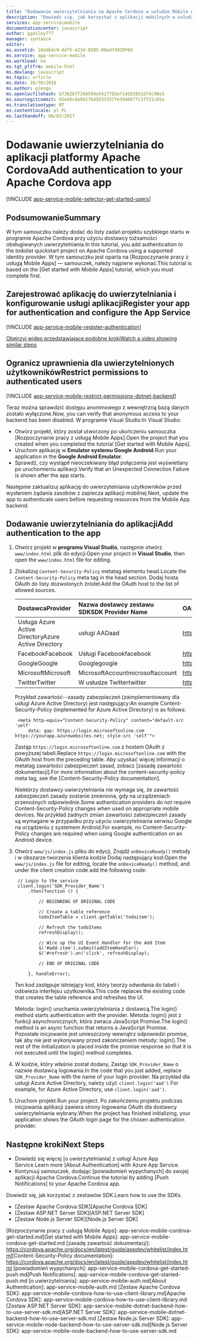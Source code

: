 ```yaml
---
title: "Dodawanie uwierzytelniania na Apache Cordova w usłudze Mobile Apps | Dokumentacja firmy Microsoft"
description: "Dowiedz się, jak korzystać z aplikacji mobilnych w usłudze Azure App Service uwierzytelniać użytkowników aplikacji oprogramowania Apache Cordova za pomocą różnych dostawców tożsamości, obejmującej Google, Facebook, Twitter i Microsoft."
services: app-service\mobile
documentationcenter: javascript
author: ggailey777
manager: syntaxc4
editor: 
ms.assetid: 10dd6dc9-ddf5-423d-8205-00ad74929f0d
ms.service: app-service-mobile
ms.workload: na
ms.tgt_pltfrm: mobile-html
ms.devlang: javascript
ms.topic: article
ms.date: 10/30/2016
ms.author: glenga
ms.openlocfilehash: b7362b7f26859de541f792e714502851d74c98e5
ms.sourcegitcommit: 02e69c4a9d17645633357fe3d46677c2ff22c85a
ms.translationtype: MT
ms.contentlocale: pl-PL
ms.lasthandoff: 08/03/2017
---
```

# <a name="add-authentication-to-your-apache-cordova-app"></a><span data-ttu-id="a3f21-103">Dodawanie uwierzytelniania do aplikacji platformy Apache Cordova</span><span class="sxs-lookup"><span data-stu-id="a3f21-103">Add authentication to your Apache Cordova app</span></span>
[!INCLUDE [app-service-mobile-selector-get-started-users](../../includes/app-service-mobile-selector-get-started-users.md)]

## <a name="summary"></a><span data-ttu-id="a3f21-104">Podsumowanie</span><span class="sxs-lookup"><span data-stu-id="a3f21-104">Summary</span></span>
<span data-ttu-id="a3f21-105">W tym samouczku należy dodać do listy zadań projektu szybkiego startu w programie Apache Cordova przy użyciu dostawcy tożsamości obsługiwanych uwierzytelniania.</span><span class="sxs-lookup"><span data-stu-id="a3f21-105">In this tutorial, you add authentication to the todolist quickstart project on Apache Cordova using a supported identity provider.</span></span> <span data-ttu-id="a3f21-106">W tym samouczku jest oparta na [Rozpoczynanie pracy z usługą Mobile Apps] — samouczek, należy najpierw wykonać.</span><span class="sxs-lookup"><span data-stu-id="a3f21-106">This tutorial is based on the [Get started with Mobile Apps] tutorial, which you must complete first.</span></span>

## <span data-ttu-id="a3f21-107"><a name="register"></a>Zarejestrować aplikację do uwierzytelniania i konfigurowanie usługi aplikacji</span><span class="sxs-lookup"><span data-stu-id="a3f21-107"><a name="register"></a>Register your app for authentication and configure the App Service</span></span>
[!INCLUDE [app-service-mobile-register-authentication](../../includes/app-service-mobile-register-authentication.md)]

[<span data-ttu-id="a3f21-108">Obejrzyj wideo przedstawiające podobne kroki</span><span class="sxs-lookup"><span data-stu-id="a3f21-108">Watch a video showing similar steps</span></span>](https://channel9.msdn.com/series/Azure-connected-services-with-Cordova/Azure-connected-services-task-8-Azure-authentication)

## <span data-ttu-id="a3f21-109"><a name="permissions"></a>Ogranicz uprawnienia dla uwierzytelnionych użytkowników</span><span class="sxs-lookup"><span data-stu-id="a3f21-109"><a name="permissions"></a>Restrict permissions to authenticated users</span></span>
[!INCLUDE [app-service-mobile-restrict-permissions-dotnet-backend](../../includes/app-service-mobile-restrict-permissions-dotnet-backend.md)]

<span data-ttu-id="a3f21-110">Teraz można sprawdzić dostępu anonimowego z wewnętrzną bazą danych zostało wyłączone.</span><span class="sxs-lookup"><span data-stu-id="a3f21-110">Now, you can verify that anonymous access to your backend has been disabled.</span></span> <span data-ttu-id="a3f21-111">W programie Visual Studio:</span><span class="sxs-lookup"><span data-stu-id="a3f21-111">In Visual Studio:</span></span>

* <span data-ttu-id="a3f21-112">Otwórz projekt, który został utworzony po ukończeniu samouczka [Rozpoczynanie pracy z usługą Mobile Apps].</span><span class="sxs-lookup"><span data-stu-id="a3f21-112">Open the project that you created when you completed the tutorial [Get started with Mobile Apps].</span></span>
* <span data-ttu-id="a3f21-113">Uruchom aplikację w **Emulator systemu Google Android**.</span><span class="sxs-lookup"><span data-stu-id="a3f21-113">Run your application in the **Google Android Emulator**.</span></span>
* <span data-ttu-id="a3f21-114">Sprawdź, czy wystąpił nieoczekiwany błąd połączenia jest wyświetlany po uruchomieniu aplikacji.</span><span class="sxs-lookup"><span data-stu-id="a3f21-114">Verify that an Unexpected Connection Failure is shown after the app starts.</span></span>

<span data-ttu-id="a3f21-115">Następnie zaktualizuj aplikację do uwierzytelniania użytkowników przed wysłaniem żądania zasobów z zaplecza aplikacji mobilnej.</span><span class="sxs-lookup"><span data-stu-id="a3f21-115">Next, update the app to authenticate users before requesting resources from the Mobile App backend.</span></span>

## <span data-ttu-id="a3f21-116"><a name="add-authentication"></a>Dodawanie uwierzytelniania do aplikacji</span><span class="sxs-lookup"><span data-stu-id="a3f21-116"><a name="add-authentication"></a>Add authentication to the app</span></span>
1. <span data-ttu-id="a3f21-117">Otwórz projekt w **programu Visual Studio**, następnie otwórz `www/index.html` plik do edycji.</span><span class="sxs-lookup"><span data-stu-id="a3f21-117">Open your project in **Visual Studio**, then open the `www/index.html` file for editing.</span></span>
2. <span data-ttu-id="a3f21-118">Zlokalizuj `Content-Security-Policy` metatag elementu head.</span><span class="sxs-lookup"><span data-stu-id="a3f21-118">Locate the `Content-Security-Policy` meta tag in the head section.</span></span>  <span data-ttu-id="a3f21-119">Dodaj hosta OAuth do listy dozwolonych źródeł.</span><span class="sxs-lookup"><span data-stu-id="a3f21-119">Add the OAuth host to the list of allowed sources.</span></span>

   | <span data-ttu-id="a3f21-120">Dostawca</span><span class="sxs-lookup"><span data-stu-id="a3f21-120">Provider</span></span> | <span data-ttu-id="a3f21-121">Nazwa dostawcy zestawu SDK</span><span class="sxs-lookup"><span data-stu-id="a3f21-121">SDK Provider Name</span></span> | <span data-ttu-id="a3f21-122">OAuth Host</span><span class="sxs-lookup"><span data-stu-id="a3f21-122">OAuth Host</span></span> |
   |:--- |:--- |:--- |
   | <span data-ttu-id="a3f21-123">Usługa Azure Active Directory</span><span class="sxs-lookup"><span data-stu-id="a3f21-123">Azure Active Directory</span></span> | <span data-ttu-id="a3f21-124">usługi AAD</span><span class="sxs-lookup"><span data-stu-id="a3f21-124">aad</span></span> | <span data-ttu-id="a3f21-125">https://login.microsoftonline.com</span><span class="sxs-lookup"><span data-stu-id="a3f21-125">https://login.microsoftonline.com</span></span> |
   | <span data-ttu-id="a3f21-126">Facebook</span><span class="sxs-lookup"><span data-stu-id="a3f21-126">Facebook</span></span> | <span data-ttu-id="a3f21-127">Usługi Facebook</span><span class="sxs-lookup"><span data-stu-id="a3f21-127">facebook</span></span> | <span data-ttu-id="a3f21-128">https://www.Facebook.com</span><span class="sxs-lookup"><span data-stu-id="a3f21-128">https://www.facebook.com</span></span> |
   | <span data-ttu-id="a3f21-129">Google</span><span class="sxs-lookup"><span data-stu-id="a3f21-129">Google</span></span> | <span data-ttu-id="a3f21-130">Google</span><span class="sxs-lookup"><span data-stu-id="a3f21-130">google</span></span> | <span data-ttu-id="a3f21-131">https://accounts.Google.com</span><span class="sxs-lookup"><span data-stu-id="a3f21-131">https://accounts.google.com</span></span> |
   | <span data-ttu-id="a3f21-132">Microsoft</span><span class="sxs-lookup"><span data-stu-id="a3f21-132">Microsoft</span></span> | <span data-ttu-id="a3f21-133">MicrosoftAccount</span><span class="sxs-lookup"><span data-stu-id="a3f21-133">microsoftaccount</span></span> | <span data-ttu-id="a3f21-134">https://login.Live.com</span><span class="sxs-lookup"><span data-stu-id="a3f21-134">https://login.live.com</span></span> |
   | <span data-ttu-id="a3f21-135">Twitter</span><span class="sxs-lookup"><span data-stu-id="a3f21-135">Twitter</span></span> | <span data-ttu-id="a3f21-136">W usłudze Twitter</span><span class="sxs-lookup"><span data-stu-id="a3f21-136">twitter</span></span> | <span data-ttu-id="a3f21-137">https://API.twitter.com</span><span class="sxs-lookup"><span data-stu-id="a3f21-137">https://api.twitter.com</span></span> |

    <span data-ttu-id="a3f21-138">Przykład zawartość--zasady zabezpieczeń (zaimplementowany dla usługi Azure Active Directory) jest następujący:</span><span class="sxs-lookup"><span data-stu-id="a3f21-138">An example Content-Security-Policy (implemented for Azure Active Directory) is as follows:</span></span>

        <meta http-equiv="Content-Security-Policy" content="default-src 'self'
            data: gap: https://login.microsoftonline.com https://yourapp.azurewebsites.net; style-src 'self'">

    <span data-ttu-id="a3f21-139">Zastąp `https://login.microsoftonline.com` z hostem OAuth z powyższej tabeli.</span><span class="sxs-lookup"><span data-stu-id="a3f21-139">Replace `https://login.microsoftonline.com` with the OAuth host from the preceding table.</span></span>  <span data-ttu-id="a3f21-140">Aby uzyskać więcej informacji o metatag zawartości zabezpieczeń zasad, zobacz [zasadę zawartość dokumentacji].</span><span class="sxs-lookup"><span data-stu-id="a3f21-140">For more information about the content-security-policy meta tag, see the [Content-Security-Policy documentation].</span></span>

    <span data-ttu-id="a3f21-141">Niektórzy dostawcy uwierzytelniania nie wymaga się, że zawartość zabezpieczeń zasady zostanie zmieniona, gdy na urządzeniach przenośnych odpowiednie.</span><span class="sxs-lookup"><span data-stu-id="a3f21-141">Some authentication providers do not require Content-Security-Policy changes when used on appropriate mobile devices.</span></span>  <span data-ttu-id="a3f21-142">Na przykład żadnych zmian zawartości zabezpieczeń zasady są wymagane w przypadku przy użyciu uwierzytelniania serwisu Google na urządzeniu z systemem Android.</span><span class="sxs-lookup"><span data-stu-id="a3f21-142">For example, no Content-Security-Policy changes are required when using Google authentication on an Android device.</span></span>

3. <span data-ttu-id="a3f21-143">Otwórz `www/js/index.js` pliku do edycji, Znajdź `onDeviceReady()` metody i w obszarze tworzenia klienta kodzie Dodaj następujący kod:</span><span class="sxs-lookup"><span data-stu-id="a3f21-143">Open the `www/js/index.js` file for editing, locate the `onDeviceReady()` method, and under the client  creation code add the following code:</span></span>

        // Login to the service
        client.login('SDK_Provider_Name')
            .then(function () {

                // BEGINNING OF ORIGINAL CODE

                // Create a table reference
                todoItemTable = client.getTable('todoitem');

                // Refresh the todoItems
                refreshDisplay();

                // Wire up the UI Event Handler for the Add Item
                $('#add-item').submit(addItemHandler);
                $('#refresh').on('click', refreshDisplay);

                // END OF ORIGINAL CODE

            }, handleError);

    <span data-ttu-id="a3f21-144">Ten kod zastępuje istniejący kod, który tworzy odwołania do tabeli i odświeża interfejsu użytkownika.</span><span class="sxs-lookup"><span data-stu-id="a3f21-144">This code replaces the existing code that creates the table reference and refreshes the UI.</span></span>

    <span data-ttu-id="a3f21-145">Metoda: login() uruchamia uwierzytelniania z dostawcą.</span><span class="sxs-lookup"><span data-stu-id="a3f21-145">The login() method starts authentication with the provider.</span></span> <span data-ttu-id="a3f21-146">Metoda: login() jest z funkcji asynchronicznych, która zwraca JavaScript Promise.</span><span class="sxs-lookup"><span data-stu-id="a3f21-146">The login() method is an async function that returns a JavaScript Promise.</span></span>  <span data-ttu-id="a3f21-147">Pozostałe inicjowanie jest umieszczony wewnątrz odpowiedzi promise, tak aby nie jest wykonywany przed zakończeniem metody: login().</span><span class="sxs-lookup"><span data-stu-id="a3f21-147">The rest of the initialization is placed inside the promise response so that it is not executed until the login() method completes.</span></span>

4. <span data-ttu-id="a3f21-148">W kodzie, który właśnie został dodany, Zastąp `SDK_Provider_Name` o nazwie dostawcą logowania.</span><span class="sxs-lookup"><span data-stu-id="a3f21-148">In the code that you just added, replace `SDK_Provider_Name` with the name of your login provider.</span></span> <span data-ttu-id="a3f21-149">Na przykład dla usługi Azure Active Directory, należy użyć `client.login('aad')`.</span><span class="sxs-lookup"><span data-stu-id="a3f21-149">For example, for Azure Active Directory, use `client.login('aad')`.</span></span>
5. <span data-ttu-id="a3f21-150">Uruchom projekt.</span><span class="sxs-lookup"><span data-stu-id="a3f21-150">Run your project.</span></span>  <span data-ttu-id="a3f21-151">Po zakończeniu projektu podczas inicjowania aplikacji zawiera strony logowania OAuth dla dostawcy uwierzytelniania wybrany.</span><span class="sxs-lookup"><span data-stu-id="a3f21-151">When the project has finished initializing, your application shows the OAuth login page for the chosen authentication provider.</span></span>

## <span data-ttu-id="a3f21-152"><a name="next-steps"></a>Następne kroki</span><span class="sxs-lookup"><span data-stu-id="a3f21-152"><a name="next-steps"></a>Next Steps</span></span>
* <span data-ttu-id="a3f21-153">Dowiedz się więcej [o uwierzytelniania] z usługi Azure App Service.</span><span class="sxs-lookup"><span data-stu-id="a3f21-153">Learn more [About Authentication] with Azure App Service.</span></span>
* <span data-ttu-id="a3f21-154">Kontynuuj samouczek, dodając [powiadomień wypychanych] do swojej aplikacji Apache Cordova.</span><span class="sxs-lookup"><span data-stu-id="a3f21-154">Continue the tutorial by adding [Push Notifications] to your Apache Cordova app.</span></span>

<span data-ttu-id="a3f21-155">Dowiedz się, jak korzystać z zestawów SDK.</span><span class="sxs-lookup"><span data-stu-id="a3f21-155">Learn how to use the SDKs.</span></span>

* <span data-ttu-id="a3f21-156">[Zestaw Apache Cordova SDK]</span><span class="sxs-lookup"><span data-stu-id="a3f21-156">[Apache Cordova SDK]</span></span>
* <span data-ttu-id="a3f21-157">[Zestaw ASP.NET Server SDK]</span><span class="sxs-lookup"><span data-stu-id="a3f21-157">[ASP.NET Server SDK]</span></span>
* <span data-ttu-id="a3f21-158">[Zestaw Node.js Server SDK]</span><span class="sxs-lookup"><span data-stu-id="a3f21-158">[Node.js Server SDK]</span></span>

<!-- URLs. -->
<span data-ttu-id="a3f21-159">[Rozpoczynanie pracy z usługą Mobile Apps]: app-service-mobile-cordova-get-started.md</span><span class="sxs-lookup"><span data-stu-id="a3f21-159">[Get started with Mobile Apps]: app-service-mobile-cordova-get-started.md</span></span>
<span data-ttu-id="a3f21-160">[zasadę zawartość dokumentacji]: https://cordova.apache.org/docs/en/latest/guide/appdev/whitelist/index.html</span><span class="sxs-lookup"><span data-stu-id="a3f21-160">[Content-Security-Policy documentation]: https://cordova.apache.org/docs/en/latest/guide/appdev/whitelist/index.html</span></span>
<span data-ttu-id="a3f21-161">[powiadomień wypychanych]: app-service-mobile-cordova-get-started-push.md</span><span class="sxs-lookup"><span data-stu-id="a3f21-161">[Push Notifications]: app-service-mobile-cordova-get-started-push.md</span></span>
<span data-ttu-id="a3f21-162">[o uwierzytelniania]: app-service-mobile-auth.md</span><span class="sxs-lookup"><span data-stu-id="a3f21-162">[About Authentication]: app-service-mobile-auth.md</span></span>
<span data-ttu-id="a3f21-163">[Zestaw Apache Cordova SDK]: app-service-mobile-cordova-how-to-use-client-library.md</span><span class="sxs-lookup"><span data-stu-id="a3f21-163">[Apache Cordova SDK]: app-service-mobile-cordova-how-to-use-client-library.md</span></span>
<span data-ttu-id="a3f21-164">[Zestaw ASP.NET Server SDK]: app-service-mobile-dotnet-backend-how-to-use-server-sdk.md</span><span class="sxs-lookup"><span data-stu-id="a3f21-164">[ASP.NET Server SDK]: app-service-mobile-dotnet-backend-how-to-use-server-sdk.md</span></span>
<span data-ttu-id="a3f21-165">[Zestaw Node.js Server SDK]: app-service-mobile-node-backend-how-to-use-server-sdk.md</span><span class="sxs-lookup"><span data-stu-id="a3f21-165">[Node.js Server SDK]: app-service-mobile-node-backend-how-to-use-server-sdk.md</span></span>
